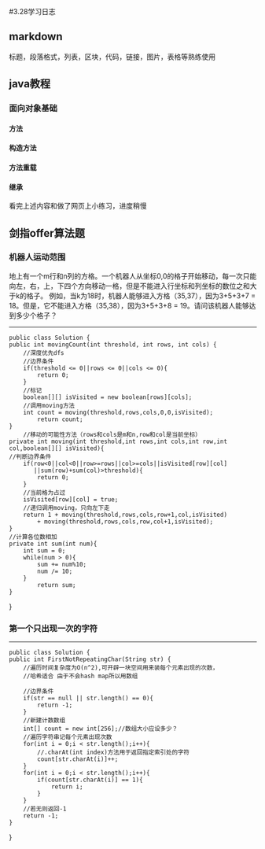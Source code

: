 #3.28学习日志
## markdown
标题，段落格式，列表，区块，代码，链接，图片，表格等熟练使用

## java教程
### 面向对象基础
#### 方法
#### 构造方法
#### 方法重载
#### 继承
看完上述内容和做了网页上小练习，进度稍慢

## 剑指offer算法题
### 机器人运动范围
地上有一个m行和n列的方格。一个机器人从坐标0,0的格子开始移动，每一次只能向左，右，上，下四个方向移动一格，但是不能进入行坐标和列坐标的数位之和大于k的格子。 例如，当k为18时，机器人能够进入方格（35,37），因为3+5+3+7 = 18。但是，它不能进入方格（35,38），因为3+5+3+8 = 19。请问该机器人能够达到多少个格子？

***
	public class Solution {
    public int movingCount(int threshold, int rows, int cols) {
        //深度优先dfs
        //边界条件
        if(threshold <= 0||rows <= 0||cols <= 0){
            return 0;
        }
        //标记
        boolean[][] isVisited = new boolean[rows][cols];
        //调用moving方法
        int count = moving(threshold,rows,cols,0,0,isVisited);
            return count;
    }
        //移动的可能性方法（rows和cols是m和n,row和col是当前坐标）
    private int moving(int threshold,int rows,int cols,int row,int col,boolean[][] isVisited){
    //判断边界条件
        if(row<0||col<0||row>=rows||col>=cols||isVisited[row][col]
           ||sum(row)+sum(col)>threshold){
            return 0;
        }
        //当前格为占过
        isVisited[row][col] = true;
        //递归调用moving，只向左下走
        return 1 + moving(threshold,rows,cols,row+1,col,isVisited)
            + moving(threshold,rows,cols,row,col+1,isVisited);
    }
    //计算各位数相加
    private int sum(int num){
        int sum = 0;
        while(num > 0){
            sum += num%10;
            num /= 10;
        }
            return sum;
    }
}

### 第一个只出现一次的字符
***
	public class Solution {
    public int FirstNotRepeatingChar(String str) {
        //遍历时间复杂度为O(n^2),可开辟一块空间用来装每个元素出现的次数，
        //哈希适合 由于不会hash map所以用数组
        
        //边界条件
        if(str == null || str.length() == 0){
            return -1;
        }
        //新建计数数组
        int[] count = new int[256];//数组大小应设多少？
        //遍历字符串记每个元素出现次数
        for(int i = 0;i < str.length();i++){
            //.charAt(int index)方法用于返回指定索引处的字符
            count[str.charAt(i)]++;
        }
        for(int i = 0;i < str.length();i++){
            if(count[str.charAt(i)] == 1){
                return i;
            }
        }
        //若无则返回-1
        return -1;
    }
}
	
